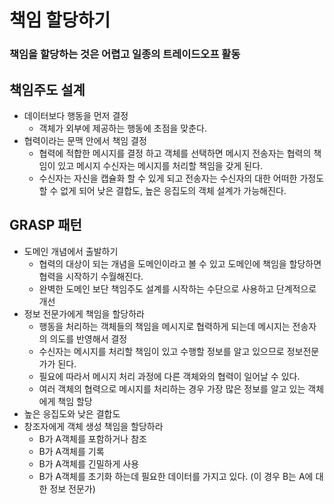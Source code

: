 # 책임 할당하기
### 책임을 할당하는 것은 어렵고 일종의 트레이드오프 활동
## 책임주도 설계
* 데이터보다 행동을 먼저 결정
  * 객체가 외부에 제공하는 행동에 초점을 맞춘다.
* 협력이라는 문맥 안에서 책임 결정
  * 협력에 적합한 메시지를 결정 하고 객체를 선택하면 메시지 전송자는 협력의 책임이 있고 메시지 수신자는 메시지를 처리할 책임을 갖게 된다.
  * 수신자는 자신을 캡슐화 할 수 있게 되고 전송자는 수신자의 대한 어떠한 가정도 할 수 없게 되어 낮은 결합도, 높은 응집도의 객체 설계가 가능해진다. 
## GRASP 패턴
* 도메인 개념에서 출발하기
  * 협력의 대상이 되는 개념을 도메인이라고 볼 수 있고 도메인에 책임을 할당하면 협력을 시작하기 수월해진다.
  * 완벽한 도메인 보단 책임주도 설계를 시작하는 수단으로 사용하고 단계적으로 개선
* 정보 전문가에게 책임을 할당하라
  * 행동을 처리하는 객체들의 책임을 메시지로 협력하게 되는데 메시지는 전송자의 의도를 반영해서 결정
  * 수신자는 메시지를 처리할 책임이 있고 수행할 정보를 알고 있으므로 정보전문가가 된다.
  * 필요에 따라서 메시지 처리 과정에 다른 객체와의 협력이 일어날 수 있다.
  * 여러 객체의 협력으로 메시지를 처리하는 경우 가장 많은 정보를 알고 있는 객체에게 책임 할당
* 높은 응집도와 낮은 결합도
* 창조자에게 객체 생성 책임을 할당하라
  * B가 A객체를 포함하거나 참조
  * B가 A객체를 기록
  * B가 A객체를 긴밀하게 사용
  * B가 A객체를 초기화 하는데 필요한 데이터를 가지고 있다. (이 경우 B는 A에 대한 정보 전문가)
